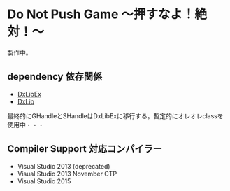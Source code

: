 # Do Not Push Game ～押すなよ！絶対！～

製作中。

## dependency 依存関係
- [DxLibEx](https://github.com/Nagarei/DxLibEx)
- [DxLib](http://homepage2.nifty.com/natupaji/DxLib/)

最終的にGHandleとSHandleはDxLibExに移行する。暫定的にオレオレclassを使用中・・・

## Compiler Support 対応コンパイラー
- Visual Studio 2013 (deprecated)
- Visual Studio 2013 November CTP
- Visual Studio 2015

